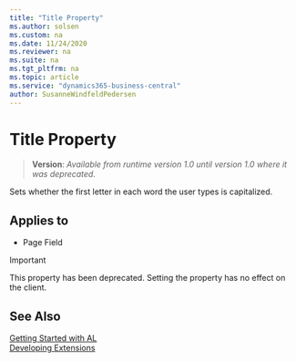```yaml
---
title: "Title Property"
ms.author: solsen
ms.custom: na
ms.date: 11/24/2020
ms.reviewer: na
ms.suite: na
ms.tgt_pltfrm: na
ms.topic: article
ms.service: "dynamics365-business-central"
author: SusanneWindfeldPedersen
---
```

[//]: # (START>DO_NOT_EDIT)
[//]: # (IMPORTANT:Do not edit any of the content between here and the END>DO_NOT_EDIT.)
[//]: # (Any modifications should be made in the .xml files in the ModernDev repo.)
# Title Property
> **Version**: _Available from runtime version 1.0 until version 1.0 where it was deprecated._

Sets whether the first letter in each word the user types is capitalized.

## Applies to
-   Page Field


[//]: # (IMPORTANT: END>DO_NOT_EDIT)


> [!IMPORTANT]  
>  This property has been deprecated. Setting the property has no effect on the client. 

## See Also
[Getting Started with AL](../devenv-get-started.md)  
[Developing Extensions](../devenv-dev-overview.md)  